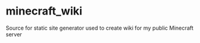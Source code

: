 # minecraft_wiki
Source for static site generator used to create wiki for my public Minecraft server
